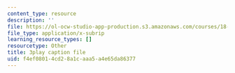 ```yaml
---
content_type: resource
description: ''
file: https://ol-ocw-studio-app-production.s3.amazonaws.com/courses/18-06sc-linear-algebra-fall-2011/f4ef08014cd28a1caaa5a4e65da86377_0oBJN8F616U.srt
file_type: application/x-subrip
learning_resource_types: []
resourcetype: Other
title: 3play caption file
uid: f4ef0801-4cd2-8a1c-aaa5-a4e65da86377
---
```


